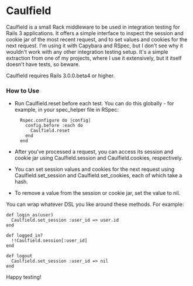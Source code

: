 # Caulfield

Caulfield is a small Rack middleware to be used in integration testing for Rails 3 applications. It offers a simple interface to inspect the session and cookie jar of the most recent request, and to set values and cookies for the next request. I'm using it with Capybara and RSpec, but I don't see why it wouldn't work with any other integration testing setup. It's a simple extraction from one of my projects, where I use it extensively, but it itself doesn't have tests, so beware.

Caulfield requires Rails 3.0.0.beta4 or higher.

### How to Use

- Run Caulfield.reset before each test. You can do this globally - for example, in your spec_helper file in RSpec:

        Rspec.configure do |config|
          config.before :each do
            Caulfield.reset
          end
        end

- After you've processed a request, you can access its session and cookie jar using Caulfield.session and Caulfield.cookies, respectively.
- You can set session values and cookies for the next request using Caulfield.set_session and Caulfield.set_cookies, each of which take a hash.
- To remove a value from the session or cookie jar, set the value to nil.

You can wrap whatever DSL you like around these methods. For example:

    def login_as(user)
      Caulfield.set_session :user_id => user.id
    end

    def logged_in?
      !!Caulfield.session[:user_id]
    end

    def logout
      Caulfield.set_session :user_id => nil
    end

Happy testing!
